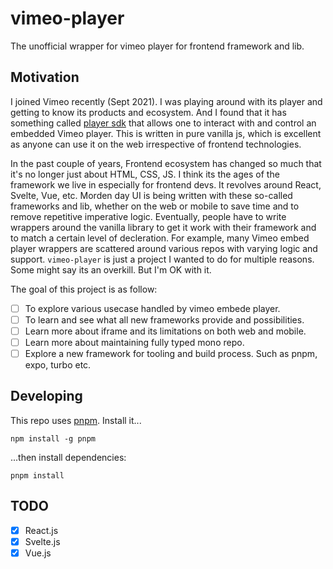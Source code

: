 # vimeo-player

The unofficial wrapper for vimeo player for frontend framework and lib.

## Motivation

I joined Vimeo recently (Sept 2021). I was playing around with its player and getting to know its products and ecosystem. And I found that it has something called [player sdk](https://github.com/vimeo/player.js) that allows one to interact with and control an embedded Vimeo player.
This is written in pure vanilla js, which is excellent as anyone can use it on the web irrespective of frontend technologies.

In the past couple of years, Frontend ecosystem has changed so much that it's no longer just about HTML, CSS, JS. I think its the ages of the framework we live in especially for frontend devs. It revolves around React, Svelte, Vue, etc. Morden day UI is being written with these so-called frameworks and lib, whether on the web or mobile to save time and to remove repetitive imperative logic. Eventually, people have to write wrappers around the vanilla library to get it work with their framework and to match a certain level of decleration. For example, many Vimeo embed player wrappers are scattered around various repos with varying logic and support. `vimeo-player` is just a project I wanted to do for multiple reasons. Some might say its an overkill. But I'm OK with it.

The goal of this project is as follow:

- [ ] To explore various usecase handled by vimeo embede player.
- [ ] To learn and see what all new frameworks provide and possibilities.
- [ ] Learn more about iframe and its limitations on both web and mobile.
- [ ] Learn more about maintaining fully typed mono repo.
- [ ] Explore a new framework for tooling and build process. Such as pnpm, expo, turbo etc.

## Developing

This repo uses [pnpm](https://pnpm.io/). Install it...

```
npm install -g pnpm
```

...then install dependencies:

```
pnpm install
```

## TODO

- [x] React.js
- [x] Svelte.js
- [x] Vue.js

